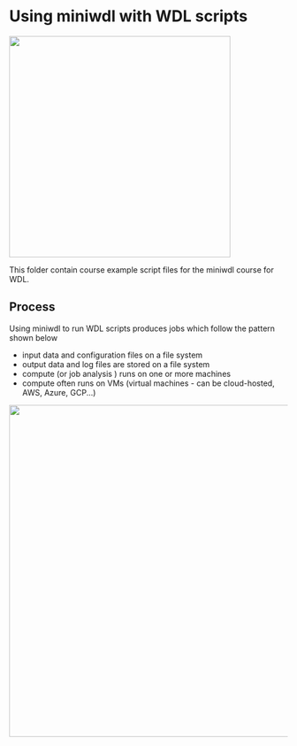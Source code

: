 # Using miniwdl with WDL scripts

<img src="https://github.com/openwdl/learn-wdl/blob/master/images/miniwdl-logo.png" width=400>

This folder contain course example script files for the miniwdl course for WDL.

## Process 

Using miniwdl to run WDL scripts produces jobs which follow the pattern shown below 
- input data and configuration files on a file system
- output data and log files are stored on a file system
- compute (or job analysis ) runs on one or more machines
- compute often runs on VMs (virtual machines - can be cloud-hosted, AWS, Azure, GCP...)

<img src="https://github.com/openwdl/learn-wdl/blob/master/images/miniwdl-dev.png" width=600>
